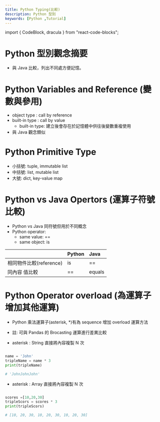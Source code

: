 ```yaml
---
title: Python Typing(比較)
description: Python 型別
keywords: [Python ,Tutorial]
---
```

import { CodeBlock, dracula  } from "react-code-blocks";

# Python 型別觀念摘要
* 與 Java 比較，列出不同處方便記憶。

# Python Variables and Reference (變數與參用)
* object type : call by reference
* built-in type : call by value
    * built-in type: 建立後會存在於記憶體中供往後變數重複使用
* 與 Java 觀念類似

# Python Primitive Type
* 小括號: tuple, immutable list
* 中括號: list, mutable list
* 大號: dict, key-value map

# Python vs Java Opertors (運算子符號比較)    
* Python vs Java 同符號但用於不同概念
* Python operator:
    * same value: ==
    * same object: is

|                |  Python | Java |
|:---------------|:--------|:-----|
|相同物件比較(reference)| is   | == |
|同內容           值比較| ==   | equals |


# Python Operator overload (為運算子增加其他運算)
* Python 乘法運算子(asterisk, \*)有為 sequence 增加 overload 運算方法
* 註: 可與 Pandas 的 Brocasting 運算進行差異比較

* asterisk : String 直接將內容複製 N 次

```python

name = 'John'
tripleName = name * 3
print(tripleName)

# 'JohnJohnJohn'

```

* asterisk : Array 直接將內容複製 N 次

```python

scores =[10,20,30]
tripleScors = scores * 3
print(tripleScors)

# [10, 20, 30, 10, 20, 30, 10, 20, 30]

```